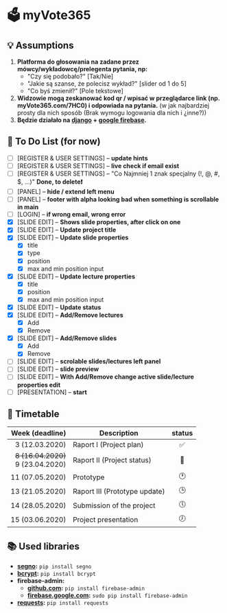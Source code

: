 # 🗳 myVote365

## 💡 Assumptions

1. **Platforma do głosowania na zadane przez mówcy/wykładowcę/prelegenta pytania, np:**
   - "Czy się podobało?" [Tak/Nie]
   - "Jakie są szanse, że polecisz wykład?" [slider od 1 do 5]
   - "Co byś zmienił?" [Pole tekstowe]
2. **Widzowie mogą zeskanować kod qr / wpisać w przeglądarce link (np. myVote365.com/7HC0) i odpowiada na pytania.** (w jak najbardziej prosty dla nich sposób (Brak wymogu logowania dla nich i ¿inne?))
3. **Będzie działało na [django](https://www.djangoproject.com/) + [google firebase](https://firebase.google.com/).**

## 📝 To Do List (for now)

- [ ] [REGISTER & USER SETTINGS] – **update hints**
- [ ] [REGISTER & USER SETTINGS] – **live check if email exist**
- [ ] [REGISTER & USER SETTINGS] – "Co Najmniej 1 znak specjalny (!, @, #, $, …)" **Done, to delete❗️**
- [ ] [PANEL] – **hide / extend left menu**
- [ ] [PANEL] – **footer with alpha looking bad when something is scrollable in main**
- [ ] [LOGIN] – **if wrong email, wrong error**
- [x] [SLIDE EDIT] – **Shows slide properties, after click on one**
- [x] [SLIDE EDIT] – **Update project title**
- [x] [SLIDE EDIT] – **Update slide properties**
  - [x] title
  - [x] type
  - [x] position
  - [x] max and min position input
- [x] [SLIDE EDIT] – **Update lecture properties**
  - [x] title
  - [x] position
  - [x] max and min position input
- [x] [SLIDE EDIT] – **Update status**
- [x] [SLIDE EDIT] – **Add/Remove lectures**
  - [x] Add
  - [x] Remove
- [x] [SLIDE EDIT] – **Add/Remove slides**
  - [x] Add
  - [x] Remove
- [ ] [SLIDE EDIT] – **scrolable slides/lectures left panel**
- [ ] [SLIDE EDIT] – **slide preview**
- [ ] [SLIDE EDIT] – **With Add/Remove change active slide/lecture properties edit**
- [ ] [PRESENTATION] – **start**

## 📆 Timetable

| Week (deadline)                       | Description                   | status |
| ------------------------------------: | ----------------------------- | :----: |
| 3 (12.03.2020)                        | Raport I (Project plan)       | ✅     |
| ~~8 (16.04.2020)~~<br>9 (23.04.2020)  | Raport II (Project status)    | 📝     |
| 11 (07.05.2020)                       | Prototype                     | 🕐     |
| 13 (21.05.2020)                       | Raport III (Prototype update) | 🕒     |
| 14 (28.05.2020)                       | Submission of the project     | 🕔     |
| 15 (03.06.2020)                       | Project presentation          | 🕖     |

## 📚 Used libraries

- **[segno](https://pypi.org/project/segno/):** `pip install segno`
- **[bcrypt](https://pypi.org/project/bcrypt/):** `pip install bcrypt`
- **firebase-admin:**
  - **[github.com](https://github.com/firebase/firebase-admin-python):** `pip install firebase-admin`
  - **[firebase.google.com](https://firebase.google.com/docs/admin/setup/):** `sudo pip install firebase-admin`
- **[requests](https://pypi.org/project/bcrypt/):** `pip install requests`
